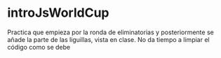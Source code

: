 # introJsWorldCup
Practica que empieza por la ronda de eliminatorias y posteriormente se añade la parte de las liguillas, vista en clase. 
No da tiempo a limpiar el código como se debe
